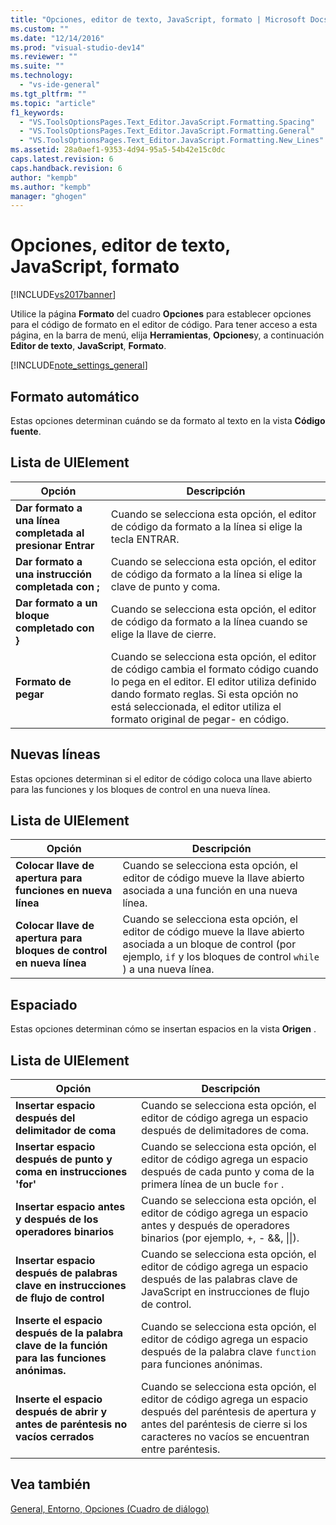 ```yaml
---
title: "Opciones, editor de texto, JavaScript, formato | Microsoft Docs"
ms.custom: ""
ms.date: "12/14/2016"
ms.prod: "visual-studio-dev14"
ms.reviewer: ""
ms.suite: ""
ms.technology: 
  - "vs-ide-general"
ms.tgt_pltfrm: ""
ms.topic: "article"
f1_keywords: 
  - "VS.ToolsOptionsPages.Text_Editor.JavaScript.Formatting.Spacing"
  - "VS.ToolsOptionsPages.Text_Editor.JavaScript.Formatting.General"
  - "VS.ToolsOptionsPages.Text_Editor.JavaScript.Formatting.New_Lines"
ms.assetid: 28a0aef1-9353-4d94-95a5-54b42e15c0dc
caps.latest.revision: 6
caps.handback.revision: 6
author: "kempb"
ms.author: "kempb"
manager: "ghogen"
---
```

# Opciones, editor de texto, JavaScript, formato
[!INCLUDE[vs2017banner](../../code-quality/includes/vs2017banner.md)]

Utilice la página **Formato** del cuadro **Opciones** para establecer opciones para el código de formato en el editor de código.  Para tener acceso a esta página, en la barra de menú, elija **Herramientas**, **Opciones**y, a continuación **Editor de texto**, **JavaScript**, **Formato**.  
  
 [!INCLUDE[note_settings_general](../../data-tools/includes/note_settings_general_md.md)]  
  
## Formato automático  
 Estas opciones determinan cuándo se da formato al texto en la vista **Código fuente**.  
  
## Lista de UIElement  
  
|Opción|Descripción|  
|------------|-----------------|  
|**Dar formato a una línea completada al presionar Entrar**|Cuando se selecciona esta opción, el editor de código da formato a la línea si elige la tecla ENTRAR.|  
|**Dar formato a una instrucción completada con ;**|Cuando se selecciona esta opción, el editor de código da formato a la línea si elige la clave de punto y coma.|  
|**Dar formato a un bloque completado con }**|Cuando se selecciona esta opción, el editor de código da formato a la línea cuando se elige la llave de cierre.|  
|**Formato de pegar**|Cuando se selecciona esta opción, el editor de código cambia el formato código cuando lo pega en el editor.  El editor utiliza definido dando formato reglas.  Si esta opción no está seleccionada, el editor utiliza el formato original de pegar\- en código.|  
  
## Nuevas líneas  
 Estas opciones determinan si el editor de código coloca una llave abierto para las funciones y los bloques de control en una nueva línea.  
  
## Lista de UIElement  
  
|Opción|Descripción|  
|------------|-----------------|  
|**Colocar llave de apertura para funciones en nueva línea**|Cuando se selecciona esta opción, el editor de código mueve la llave abierto asociada a una función en una nueva línea.|  
|**Colocar llave de apertura para bloques de control en nueva línea**|Cuando se selecciona esta opción, el editor de código mueve la llave abierto asociada a un bloque de control \(por ejemplo, `if` y los bloques de control `while` \) a una nueva línea.|  
  
## Espaciado  
 Estas opciones determinan cómo se insertan espacios en la vista **Origen** .  
  
## Lista de UIElement  
  
|Opción|Descripción|  
|------------|-----------------|  
|**Insertar espacio después del delimitador de coma**|Cuando se selecciona esta opción, el editor de código agrega un espacio después de delimitadores de coma.|  
|**Insertar espacio después de punto y coma en instrucciones 'for'**|Cuando se selecciona esta opción, el editor de código agrega un espacio después de cada punto y coma de la primera línea de un bucle `for` .|  
|**Insertar espacio antes y después de los operadores binarios**|Cuando se selecciona esta opción, el editor de código agrega un espacio antes y después de operadores binarios \(por ejemplo, \+, \- &&, &#124;&#124;\).|  
|**Insertar espacio después de palabras clave en instrucciones de flujo de control**|Cuando se selecciona esta opción, el editor de código agrega un espacio después de las palabras clave de JavaScript en instrucciones de flujo de control.|  
|**Inserte el espacio después de la palabra clave de la función para las funciones anónimas.**|Cuando se selecciona esta opción, el editor de código agrega un espacio después de la palabra clave `function` para funciones anónimas.|  
|**Inserte el espacio después de abrir y antes de paréntesis no vacíos cerrados**|Cuando se selecciona esta opción, el editor de código agrega un espacio después del paréntesis de apertura y antes del paréntesis de cierre si los caracteres no vacíos se encuentran entre paréntesis.|  
  
## Vea también  
 [General, Entorno, Opciones \(Cuadro de diálogo\)](../../ide/reference/general-environment-options-dialog-box.md)